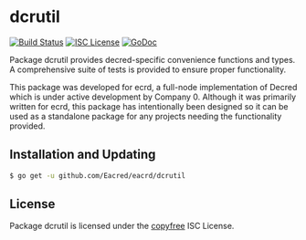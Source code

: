 dcrutil
=======


[![Build Status](https://github.com/Eacred/eacrd/workflows/Build%20and%20Test/badge.svg)](https://github.com/Eacred/eacrd/actions)
[![ISC License](https://img.shields.io/badge/license-ISC-blue.svg)](http://copyfree.org)
[![GoDoc](https://img.shields.io/badge/godoc-reference-blue.svg)](https://godoc.org/github.com/Eacred/eacrd/dcrutil)

Package dcrutil provides decred-specific convenience functions and types.
A comprehensive suite of tests is provided to ensure proper functionality.

This package was developed for ecrd, a full-node implementation of Decred which
is under active development by Company 0.  Although it was primarily written for
ecrd, this package has intentionally been designed so it can be used as a
standalone package for any projects needing the functionality provided.

## Installation and Updating

```bash
$ go get -u github.com/Eacred/eacrd/dcrutil
```

## License

Package dcrutil is licensed under the [copyfree](http://copyfree.org) ISC
License.
